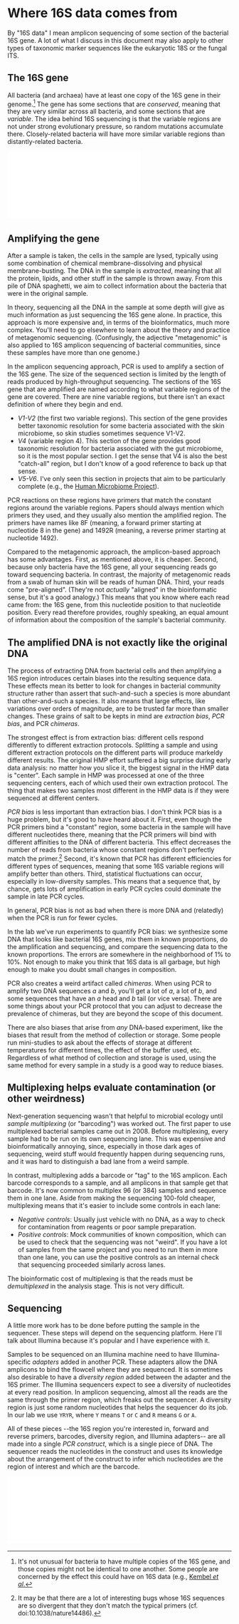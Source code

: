 # Where 16S data comes from

By "16S data" I mean amplicon sequencing of some section of the bacterial 16S gene. A lot of what I discuss in this document may also apply to other types of taxonomic marker sequences like the eukaryotic 18S or the fungal ITS.

## The 16S gene

All bacteria (and archaea) have at least one copy of the 16S gene in their genome.[^kembel] The gene has some sections that are *conserved*, meaning that they are very similar across all bacteria, and some sections that are *variable*. The idea behind 16S sequencing is that the variable regions are not under strong evolutionary pressure, so random mutations accumulate there. Closely-related bacteria will have more similar variable regions than distantly-related bacteria.

![**The 16S gene has variable regions.** These are nucleotide positions in the aligned 94% OTUs in [Greengenes](http://dx.doi.org/10.1128/AEM.03006-05). "Variability" (which I made up for the purposes of this figure) at a position is {$$}1-{/$$} the fraction of OTUs that had the most common nucleotide at that position. For example, if all OTUs had `A` at a position, the "variability" is 0. If half of the OTUs had `A` at that position, the "variability" is {$$}0.5{/$$}. The actual plot is very spiky, so I smoothed over 50 nucleotide windows. This shows you that there are subsequences of the gene that are more variable than others.](fig/variab.pdf)

[^kembel]: It's not unusual for bacteria to have multiple copies of the 16S gene, and those copies might not be identical to one another. Some people are concerned by the effect this could have on 16S data (e.g., [Kembel *et al*.](http://dx.doi.org/10.1371/journal.pcbi.1002743)

## Amplifying the gene

After a sample is taken, the cells in the sample are lysed, typically using some combination of chemical membrane-dissolving and physical membrane-busting. The DNA in the sample is *extracted*, meaning that all the protein, lipids, and other stuff in the sample is thrown away. From this pile of DNA spaghetti, we aim to collect information about the bacteria that were in the original sample.

In theory, sequencing all the DNA in the sample at some depth will give as much information as just sequencing the 16S gene alone. In practice, this approach is more expensive and, in terms of the bioinformatics, much more complex. You'll need to go elsewhere to learn about the theory and practice of metagenomic sequencing. (Confusingly, the adjective "metagenomic" is also applied to 16S amplicon sequencing of bacterial communities, since these samples have more than one genome.)

In the amplicon sequencing approach, PCR is used to amplify a section of the 16S gene. The size of the sequenced section is limited by the length of reads produced by high-throughput sequencing. The sections of the 16S gene that are amplified are named according to what variable regions of the gene are covered. There are nine variable regions, but there isn't an exact definition of where they begin and end.

- *V1-V2* (the first two variable regions). This section of the gene provides better taxonomic resolution for some bacteria associated with the skin microbiome, so skin studies sometimes sequence V1-V2.
- *V4* (variable region 4). This section of the gene provides good taxonomic resolution for bacteria associated with the gut microbiome, so it is the most popular section. I get the sense that V4 is also the best "catch-all" region, but I don't know of a good reference to back up that sense.
- *V5-V6*. I've only seen this section in projects that aim to be particularly complete (e.g., the [Human Microbiome Project](http://hmpdacc.org/)).

PCR reactions on these regions have primers that match the constant regions around the variable regions. Papers should always mention which primers they used, and they usually also mention the amplified region. The primers have names like 8F (meaning, a forward primer starting at nucleotide 8 in the gene) and 1492R (meaning, a reverse primer starting at nucleotide 1492).

Compared to the metagenomic approach, the amplicon-based approach has some advantages. First, as mentioned above, it is cheaper. Second, because only bacteria have the 16S gene, all your sequencing reads go toward sequencing bacteria. In contrast, the majority of metagenomic reads from a swab of human skin will be reads of human DNA. Third, your reads come "pre-aligned". (They're not *actually* "aligned" in the bioinformatic sense, but it's a good analogy.) This means that you know where each read came from: the 16S gene, from this nucleotide position to that nucleotide position. Every read therefore provides, roughly speaking, an equal amount of information about the composition of the sample's bacterial community.

## The amplified DNA is not exactly like the original DNA

The process of extracting DNA from bacterial cells and then amplifying a 16S region introduces certain biases into the resulting sequence data. These effects mean its better to look for changes in bacterial community structure rather than assert that such-and-such a species is more abundant than other-and-such a species. It also means that large effects, like variations over orders of magnitude, are to be trusted far more than smaller changes. These grains of salt to be kepts in mind are
*extraction bias*, *PCR bias*, and PCR *chimeras*.

The strongest effect is from extraction bias: different cells respond differently to different extraction protocols. Splitting a sample and using different extraction protocols on the different parts will produce markeldy different results. The original HMP effort suffered a big surprise during early data analysis: no matter how you slice it, the biggest signal in the HMP data is "center". Each sample in HMP was processed at one of the three sequencing centers, each of which used their own extraction protocol. The thing that makes two samples most different in the HMP data is if they were sequenced at different centers.

*PCR bias* is less important than extraction bias. I don't think PCR bias is a huge problem, but it's good to have heard about it. First, even though the PCR primers bind a "constant" region, some bacteria in the sample will have different nucleotides there, meaning that the PCR primers will bind with different affinities to the DNA of different bacteria. This effect decreases the number of reads from bacteria whose constant regions don't perfectly match the primer.[^2] Second, it's known that PCR has different efficiencies for different types of sequences, meaning that some 16S variable regions will amplify better than others. Third, statistical fluctuations can occur, especially in low-diversity samples. This means that a sequence that, by chance, gets lots of amplification in early PCR cycles could dominate the sample in late PCR cycles.

[^2]: It may be that there are a lot of interesting bugs whose 16S sequences are so divergent that they don't match the typical primers (cf. doi:10.1038/nature14486).

In general, PCR bias is not as bad when there is more DNA and (relatedly) when the PCR is run for fewer cycles.

In the lab we've run experiments to quantify PCR bias: we synthesize some DNA that looks like bacterial 16S genes, mix them in known proportions, do the amplification and sequencing, and compare the sequencing data to the known proportions. The errors are somewhere in the neighborhood of 1% to 10%. Not enough to make you think that 16S data is all garbage, but high enough to make you doubt small changes in composition.

PCR also creates a weird artifact called *chimeras*. When using PCR to amplify two DNA sequences *a* and *b*, you'll get a lot of *a*, a lot of *b*, and some sequences that have an *a* head and *b* tail (or vice versa). There are some things about your PCR protocol that you can adjust to decrease the prevalence of chimeras, but they are beyond the scope of this document.

There are also biases that arise from *any* DNA-based experiment, like the biases that result from the method of collection or storage. Some people run mini-studies to ask about the effects of storage at different temperatures for different times, the effect of the buffer used, etc. Regardless of what method of collection and storage is used, using the same method for every sample in a study is a good way to reduce biases.

## Multiplexing helps evaluate contamination (or other weirdness)

Next-generation sequencing wasn't that helpful to microbial ecology until *sample multiplexing* (or "barcoding") was worked out. The first paper to use multiplexed bacterial samples came out in 2008. Before multiplexing, every sample had to be run on its own sequencing lane. This was expensive and bioinformatically annoying, since, especially in those dark ages of sequencing, weird stuff would frequently happen during sequencing runs, and it was hard to distinguish a bad lane from a
weird sample.

In contrast, multiplexing adds a barcode or "tag" to the 16S amplicon. Each barcode corresponds to a sample, and all amplicons in that sample get that barcode. It's now common to multiplex 96 (or 384) samples and sequence them in one lane. Aside from making the sequencing 100-fold cheaper, multiplexing means that it's easier to include some controls in each lane:

- *Negative controls*: Usually just vehicle with no DNA, as a way to check for contamination from reagents or poor sample preparation.
- *Positive controls*: Mock communities of known composition, which can be used to check that the sequencing was not "weird". If you have a lot of samples from the same project and you need to run them in more than one lane, you can use the positive controls as an internal check that sequencing proceeded similarly across lanes.

The bioinformatic cost of multiplexing is that the reads must be *demultiplexed* in the analysis stage. This is not very difficult.

## Sequencing

A little more work has to be done before putting the sample in the sequencer. These steps will depend on the sequencing platform. Here I'll talk about Illumina because it's popular and I have experience with it.

Samples to be sequenced on an Illumina machine need to have Illumina-specific *adapters* added in another PCR. These adapters allow the DNA amplicons to bind the flowcell where they are sequenced. It is sometimes also desirable to have a *diversity region* added between the adapter and the 16S primer. The Illumina sequencers expect to see a diversity of nucleotides at every read position. In amplicon sequencing, almost all the reads are the same through the primer region, which freaks out the sequencer. A diversity region is just some random nucleotides that helps the sequencer do its job. In our lab we use `YRYR`, where `Y` means `T` or `C` and `R` means `G` or `A`.

All of these pieces --the 16S region you're interested in, forward and reverse primers, barcodes, diversity region, and Illumina adapters-- are all made into a single *PCR construct*, which is a single piece of DNA. The sequencer reads the nucleotides in the construct and uses its knowledge about the arrangement of the construct to infer which nucleotides are the region of interest and which are the barcode.

![**An example PCR construct.** The parts labeled on top are interesting only for technical reasons. The parts on the bottom have information that's useful for someone analyzing sequence data.](fig/pcr-construct.pdf)

